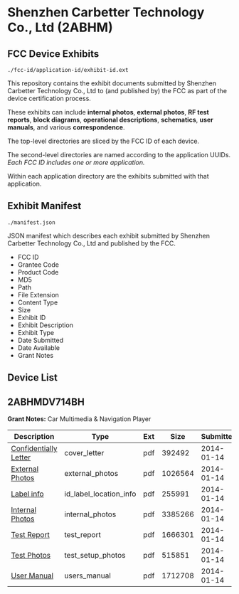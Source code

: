 # Shenzhen Carbetter Technology Co., Ltd (2ABHM)
## FCC Device Exhibits

```
./fcc-id/application-id/exhibit-id.ext
```

This repository contains the exhibit documents submitted by Shenzhen Carbetter Technology Co., Ltd to (and published by) the FCC as part of the device certification process.

These exhibits can include **internal photos**, **external photos**, **RF test reports**, **block diagrams**, **operational descriptions**, **schematics**, **user manuals**, and various **correspondence**.

The top-level directories are sliced by the FCC ID of each device.

The second-level directories are named according to the application UUIDs. *Each FCC ID includes one or more application.*

Within each application directory are the exhibits submitted with that application. 

## Exhibit Manifest

```
./manifest.json
```

JSON manifest which describes each exhibit submitted by Shenzhen Carbetter Technology Co., Ltd and published by the FCC.

- FCC ID
- Grantee Code
- Product Code
- MD5
- Path
- File Extension
- Content Type
- Size
- Exhibit ID
- Exhibit Description
- Exhibit Type
- Date Submitted
- Date Available
- Grant Notes

## Device List
## 2ABHMDV714BH
**Grant Notes:** Car Multimedia & Navigation Player

| Description | Type | Ext | Size | Submitted | Available |
| ----------- | ---- | --- | ---- | --------- | --------- |
| [Confidentially Letter](2ABHMDV714BH/add8bef063fc7d6e0da4af39805efd24/2166117.pdf) | cover_letter | pdf | 392492 | 2014-01-14 | 2014-01-14 |
| [External Photos](2ABHMDV714BH/add8bef063fc7d6e0da4af39805efd24/2166119.pdf) | external_photos | pdf | 1026564 | 2014-01-14 | 2014-01-14 |
| [Label info](2ABHMDV714BH/add8bef063fc7d6e0da4af39805efd24/2166121.pdf) | id_label_location_info | pdf | 255991 | 2014-01-14 | 2014-01-14 |
| [Internal Photos](2ABHMDV714BH/add8bef063fc7d6e0da4af39805efd24/2166120.pdf) | internal_photos | pdf | 3385266 | 2014-01-14 | 2014-01-14 |
| [Test Report](2ABHMDV714BH/add8bef063fc7d6e0da4af39805efd24/2166122.pdf) | test_report | pdf | 1666301 | 2014-01-14 | 2014-01-14 |
| [Test Photos](2ABHMDV714BH/add8bef063fc7d6e0da4af39805efd24/2166123.pdf) | test_setup_photos | pdf | 515851 | 2014-01-14 | 2014-01-14 |
| [User Manual](2ABHMDV714BH/add8bef063fc7d6e0da4af39805efd24/2166118.pdf) | users_manual | pdf | 1712708 | 2014-01-14 | 2014-01-14 |
